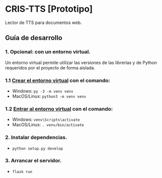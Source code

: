 # CRIS-TTS \[Prototipo\]

Lector de TTS para documentos web.

## Guía de desarrollo

### 1. Opcional: con un entorno virtual.
Un entorno virtual permite utilizar las versiones de las librerías y de Python requeridos por el proyecto de forma aislada.

### 1.1 [Crear el entorno virtual](https://flask.palletsprojects.com/en/2.0.x/installation/#create-an-environment) con el comando:

- Windows: ```py -3 -m venv venv```
- MacOS/Linux: ```python3 -m venv venv```

### 1.2 [Entrar al entorno virtual](https://flask.palletsprojects.com/en/2.0.x/installation/#activate-the-environment) con el comando:

- Windows: ```venv\Scripts\activate```
- MacOS/Linux: ```. venv/bin/activate```

### 2. Instalar dependencias.

- ```python setup.py develop```

### 3. Arrancar el servidor.

- ```flask run```